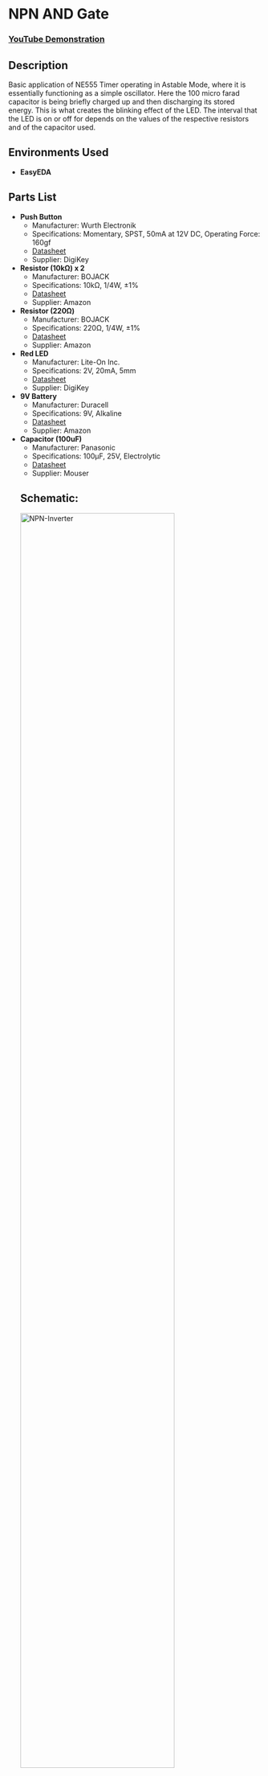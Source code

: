 <h1>NPN AND Gate</h1>

 ### [YouTube Demonstration](https://youtube.com/shorts/PX4QuS0FPDo?feature=share)

<h2>Description</h2>
Basic application of NE555 Timer operating in Astable Mode, where it is essentially functioning as a simple oscillator. Here the 100 micro farad capacitor is being briefly charged up and then discharging its stored energy. This is what creates the blinking effect of the LED. The interval that the LED is on or off for depends on the values of the respective resistors and of the capacitor used.
<br />


<h2>Environments Used </h2>

- <b>EasyEDA</b>

<h2>Parts List</h2>

<ul>
  <li><strong>Push Button</strong>
    <ul>
      <li>Manufacturer: Wurth Electronik</li>
      <li>Specifications: Momentary, SPST, 50mA at 12V DC, Operating Force: 160gf</li>
      <li><a href="https://www.digikey.com/en/products/detail/w%C3%BCrth-elektronik/430182043816/5209017" target="_blank">Datasheet</a></li>
      <li>Supplier: DigiKey</li>
    </ul>
  </li>
  <li><strong>Resistor (10kΩ) x 2</strong>
    <ul>
      <li>Manufacturer: BOJACK</li>
      <li>Specifications: 10kΩ, 1/4W, ±1%</li>
      <li><a href="https://www.amazon.com/BOJACK-Values-Resistor-Resistors-Assortment/dp/B08FD1XVL6/ref" target="_blank">Datasheet</a></li>
      <li>Supplier: Amazon</li>
    </ul>
  </li>
  <li><strong>Resistor (220Ω)</strong>
    <ul>
      <li>Manufacturer: BOJACK</li>
      <li>Specifications: 220Ω, 1/4W, ±1%</li>
      <li><a href="https://www.amazon.com/BOJACK-Values-Resistor-Resistors-Assortment/dp/B08FD1XVL6/ref" target="_blank">Datasheet</a></li>
      <li>Supplier: Amazon</li>
    </ul>
  </li>
  <li><strong>Red LED</strong>
    <ul>
      <li>Manufacturer: Lite-On Inc.</li>
      <li>Specifications: 2V, 20mA, 5mm</li>
      <li><a href="https://www.digikey.com/en/products/detail/liteon/LTST-C281KRKT/3198723" target="_blank">Datasheet</a></li>
      <li>Supplier: DigiKey</li>
    </ul>
  </li>
  <li><strong>9V Battery</strong>
    <ul>
      <li>Manufacturer: Duracell</li>
      <li>Specifications: 9V, Alkaline</li>
      <li><a href="https://www.amazon.com/Duracell-Coppertop-Long-lasting-All-Purpose-Household/dp/B00000JHQG/ref" target="_blank">Datasheet</a></li>
      <li>Supplier: Amazon</li>
    </ul>
  </li>
  <li><strong>Capacitor (100uF)</strong>
    <ul>
      <li>Manufacturer: Panasonic</li>
      <li>Specifications: 100µF, 25V, Electrolytic</li>
      <li><a href="https://www.mouser.com/ProductDetail/Panasonic/EEU-FR1H101
?qs=Uw8ySfEHS7JeSlRKlPo%252BAA%3D%3D">Datasheet</a></li>
      <li>Supplier: Mouser</li>
    </ul>
  </li>

<h2>Schematic:</h2>

<img src="https://github.com/user-attachments/assets/93deaf3a-6cfe-4d35-8155-6f122edc2fea" height="80%" width="80%" alt="NPN-Inverter"/>
<br />
<br />
